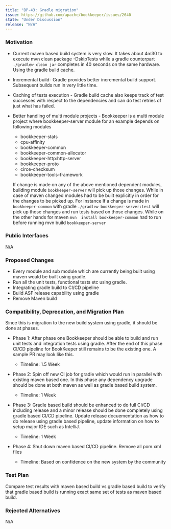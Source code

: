 ```yaml
---
title: "BP-43: Gradle migration"
issue: https://github.com/apache/bookkeeper/issues/2640
state: "Under Discussion"
release: "N/A"
---
```


### Motivation
- Current maven based build system is very slow. It takes about 4m30 to execute
   mvn clean package -DskipTests while a gradle counterpart 
  `./gradlew clean jar` completes in 40 seconds on the same hardware. Using the gradle build cache.
- Incremental build- Gradle provides better incremental build support. Subsequent builds run in very little time.
- Caching of tests execution - Gradle build cache also keeps track of test successes with respect to the dependencies and can do test retries of just what has failed.
- Better handling of multi module projects - Bookkeeper is a multi module project where bookkeeper-server module for an example depends on following modules 
   - bookkeeper-stats
   - cpu-affinity
   - bookkeeper-common
   - bookkeeper-common-allocator
   - bookkeeper-http:http-server
   - bookkeeper-proto
   - circe-checksum
   - bookkeeper-tools-framework
   
  If change is made on any of the above mentioned dependent modules, building module `bookkeeper-server` will pick up those changes. 
  While in case of maven changed modules had to be built explicitly in order for the changes to be picked up.
  For instance If a change is made in `bookkeeper-common` with gradle 
  `./gradlew bookkeeper-server:test` will pick up those changes and run tests based on those changes. 
  While on the other hands for maven `mvn  install bookkeeper-common` had to run before running mvn build `bookkeeper-server`

### Public Interfaces
N/A
### Proposed Changes
- Every module and sub module which are currently being built using maven would be built using gradle.
- Run all the unit tests, functional tests etc using gradle.
- Integrating gradle build to CI/CD pipeline 
- Build ASF release capability using gradle
- Remove Maven build

### Compatibility, Deprecation, and Migration Plan
Since this is migration to the new build system using gradle, it should be done at phases.

- Phase 1: After phase one Bookkeeper should be able to build and run unit tests and integration tests using gradle. 
After the end of  this phase CI/CD pipeline for BookKeeper still remains to be the existing one. 
A sample PR may look like this.
  - Timeline: 1.5 Week
- Phase 2: Spin off new CI job for gradle which would run in parallel with existing maven based one. 
In this phase any dependency upgrade should be done at both maven as well as gradle based build system.
   - Timeline: 1 Week
   
- Phase 3: Gradle based build should be enhanced to do full CI/CD including release and a minor release should be done completely using gradle based CI/CD pipeline.
Update release docuementation as how to do release using gradle based pipeline, update information on how to setup major IDE such as IntelliJ. 
   - Timeline: 1 Week
- Phase 4: Shut down maven based CI/CD pipeline. Remove all pom.xml files
   - Timeline: Based on confidence on the new system by the community

### Test Plan

Compare test results with maven based build vs gradle based build to verify that gradle based
build is running exact same set of tests as maven based build.

### Rejected Alternatives

N/A
